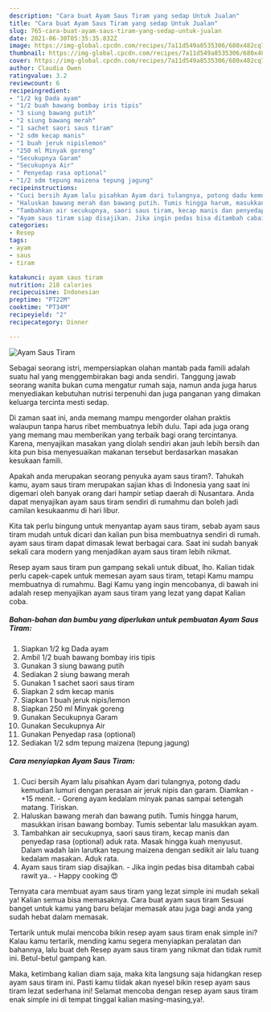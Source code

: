 ```yaml
---
description: "Cara buat Ayam Saus Tiram yang sedap Untuk Jualan"
title: "Cara buat Ayam Saus Tiram yang sedap Untuk Jualan"
slug: 765-cara-buat-ayam-saus-tiram-yang-sedap-untuk-jualan
date: 2021-06-30T05:35:35.832Z
image: https://img-global.cpcdn.com/recipes/7a11d549a8535306/680x482cq70/ayam-saus-tiram-foto-resep-utama.jpg
thumbnail: https://img-global.cpcdn.com/recipes/7a11d549a8535306/680x482cq70/ayam-saus-tiram-foto-resep-utama.jpg
cover: https://img-global.cpcdn.com/recipes/7a11d549a8535306/680x482cq70/ayam-saus-tiram-foto-resep-utama.jpg
author: Claudia Owen
ratingvalue: 3.2
reviewcount: 6
recipeingredient:
- "1/2 kg Dada ayam"
- "1/2 buah bawang bombay iris tipis"
- "3 siung bawang putih"
- "2 siung bawang merah"
- "1 sachet saori saus tiram"
- "2 sdm kecap manis"
- "1 buah jeruk nipislemon"
- "250 ml Minyak goreng"
- "Secukupnya Garam"
- "Secukupnya Air"
- " Penyedap rasa optional"
- "1/2 sdm tepung maizena tepung jagung"
recipeinstructions:
- "Cuci bersih Ayam lalu pisahkan Ayam dari tulangnya, potong dadu kemudian lumuri dengan perasan air jeruk nipis dan garam. Diamkan -+15 menit. Goreng ayam kedalam minyak panas sampai setengah matang. Tiriskan."
- "Haluskan bawang merah dan bawang putih. Tumis hingga harum, masukkan irisan bawang bombay. Tumis sebentar lalu masukkan ayam."
- "Tambahkan air secukupnya, saori saus tiram, kecap manis dan penyedap rasa (optional) aduk rata. Masak hingga kuah menyusut. Dalam wadah lain larutkan tepung maizena dengan sedikit air lalu tuang kedalam masakan. Aduk rata."
- "Ayam saus tiram siap disajikan. Jika ingin pedas bisa ditambah cabai rawit ya.. Happy cooking 😍"
categories:
- Resep
tags:
- ayam
- saus
- tiram

katakunci: ayam saus tiram 
nutrition: 218 calories
recipecuisine: Indonesian
preptime: "PT22M"
cooktime: "PT34M"
recipeyield: "2"
recipecategory: Dinner

---
```



![Ayam Saus Tiram](https://img-global.cpcdn.com/recipes/7a11d549a8535306/680x482cq70/ayam-saus-tiram-foto-resep-utama.jpg)

Sebagai seorang istri, mempersiapkan olahan mantab pada famili adalah suatu hal yang menggembirakan bagi anda sendiri. Tanggung jawab seorang  wanita bukan cuma mengatur rumah saja, namun anda juga harus menyediakan kebutuhan nutrisi terpenuhi dan juga panganan yang dimakan keluarga tercinta mesti sedap.

Di zaman  saat ini, anda memang mampu mengorder olahan praktis walaupun tanpa harus ribet membuatnya lebih dulu. Tapi ada juga orang yang memang mau memberikan yang terbaik bagi orang tercintanya. Karena, menyajikan masakan yang diolah sendiri akan jauh lebih bersih dan kita pun bisa menyesuaikan makanan tersebut berdasarkan masakan kesukaan famili. 



Apakah anda merupakan seorang penyuka ayam saus tiram?. Tahukah kamu, ayam saus tiram merupakan sajian khas di Indonesia yang saat ini digemari oleh banyak orang dari hampir setiap daerah di Nusantara. Anda dapat menyajikan ayam saus tiram sendiri di rumahmu dan boleh jadi camilan kesukaanmu di hari libur.

Kita tak perlu bingung untuk menyantap ayam saus tiram, sebab ayam saus tiram mudah untuk dicari dan kalian pun bisa membuatnya sendiri di rumah. ayam saus tiram dapat dimasak lewat berbagai cara. Saat ini sudah banyak sekali cara modern yang menjadikan ayam saus tiram lebih nikmat.

Resep ayam saus tiram pun gampang sekali untuk dibuat, lho. Kalian tidak perlu capek-capek untuk memesan ayam saus tiram, tetapi Kamu mampu membuatnya di rumahmu. Bagi Kamu yang ingin mencobanya, di bawah ini adalah resep menyajikan ayam saus tiram yang lezat yang dapat Kalian coba.

<!--inarticleads1-->

##### Bahan-bahan dan bumbu yang diperlukan untuk pembuatan Ayam Saus Tiram:

1. Siapkan 1/2 kg Dada ayam
1. Ambil 1/2 buah bawang bombay iris tipis
1. Gunakan 3 siung bawang putih
1. Sediakan 2 siung bawang merah
1. Gunakan 1 sachet saori saus tiram
1. Siapkan 2 sdm kecap manis
1. Siapkan 1 buah jeruk nipis/lemon
1. Siapkan 250 ml Minyak goreng
1. Gunakan Secukupnya Garam
1. Gunakan Secukupnya Air
1. Gunakan  Penyedap rasa (optional)
1. Sediakan 1/2 sdm tepung maizena (tepung jagung)




<!--inarticleads2-->

##### Cara menyiapkan Ayam Saus Tiram:

1. Cuci bersih Ayam lalu pisahkan Ayam dari tulangnya, potong dadu kemudian lumuri dengan perasan air jeruk nipis dan garam. Diamkan -+15 menit. - Goreng ayam kedalam minyak panas sampai setengah matang. Tiriskan.
1. Haluskan bawang merah dan bawang putih. Tumis hingga harum, masukkan irisan bawang bombay. Tumis sebentar lalu masukkan ayam.
1. Tambahkan air secukupnya, saori saus tiram, kecap manis dan penyedap rasa (optional) aduk rata. Masak hingga kuah menyusut. Dalam wadah lain larutkan tepung maizena dengan sedikit air lalu tuang kedalam masakan. Aduk rata.
1. Ayam saus tiram siap disajikan. - Jika ingin pedas bisa ditambah cabai rawit ya.. - Happy cooking 😍




Ternyata cara membuat ayam saus tiram yang lezat simple ini mudah sekali ya! Kalian semua bisa memasaknya. Cara buat ayam saus tiram Sesuai banget untuk kamu yang baru belajar memasak atau juga bagi anda yang sudah hebat dalam memasak.

Tertarik untuk mulai mencoba bikin resep ayam saus tiram enak simple ini? Kalau kamu tertarik, mending kamu segera menyiapkan peralatan dan bahannya, lalu buat deh Resep ayam saus tiram yang nikmat dan tidak rumit ini. Betul-betul gampang kan. 

Maka, ketimbang kalian diam saja, maka kita langsung saja hidangkan resep ayam saus tiram ini. Pasti kamu tiidak akan nyesel bikin resep ayam saus tiram lezat sederhana ini! Selamat mencoba dengan resep ayam saus tiram enak simple ini di tempat tinggal kalian masing-masing,ya!.


